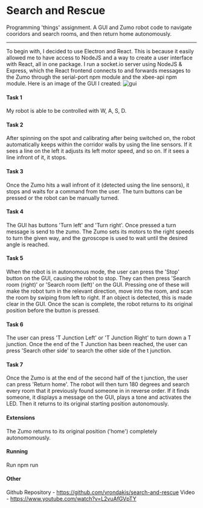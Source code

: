 # Search and Rescue
Programming 'things' assignment. A GUI and Zumo robot code to navigate cooridors and search rooms, and then return home autonomously. 

---

To begin with, I decided to use Electron and React. This is because it easily allowed me to have access to NodeJS and a way to create a user interface with React, all in one package. I run a socket.io server using NodeJS & Express, which the React frontend connects to and forwards messages to the Zumo through the serial-port npm module and the xbee-api npm module. Here is an image of the GUI I created:
![gui](https://i.imgur.com/CL1GV3R.png)

#### Task 1
My robot is able to be controlled with W, A, S, D.

#### Task 2
After spinning on the spot and calibrating after being switched on, the robot automatically keeps within the corridor walls by using the line sensors. If it sees a line on the left it adjusts its left motor speed, and so on. If it sees a line infront of it, it stops.

#### Task 3
Once the Zumo hits a wall infront of it (detected using the line sensors), it stops and waits for a command from the user. The turn buttons can be pressed or the robot can be manually turned.

#### Task 4
The GUI has buttons 'Turn left' and 'Turn right'. Once pressed a turn message is send to the zumo. The Zumo sets its motors to the right speeds to turn the given way, and the gyroscope is used to wait until the desired angle is reached.

#### Task 5
When the robot is in autonomous mode, the user can press the 'Stop' button on the GUI, causing the robot to stop. They can then press 'Search room (right)' or 'Search room (left)' on the GUI. Pressing one of these will make the robot turn in the relevant direction, move into the room, and scan the room by swiping from left to right. If an object is detected, this is made clear in the GUI. Once the scan is complete, the robot returns to its original position before the button is pressed.

#### Task 6
The user can press 'T Junction Left' or 'T Junction Right' to turn down a T junction. Once the end of the T Junction has been reached, the user can press 'Search other side' to search the other side of the t junction.

#### Task 7
Once the Zumo is at the end of the second half of the t junction, the user can press 'Return home'. The robot will then turn 180 degrees and search every room that it previously found someone in in reverse order. If it finds someone, it displays a message on the GUI, plays a tone and activates the LED. Then it returns to its original starting position autonomously.

#### Extensions
The Zumo returns to its original position ('home') completely autonomomously.

#### Running
Run npm run


#### Other
Github Repository - https://github.com/vrondakis/search-and-rescue
Video - https://www.youtube.com/watch?v=L2vuAfGVpTY